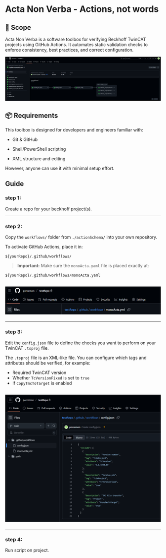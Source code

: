 # Acta Non Verba - Actions, not words

## 🧰 Scope

Acta Non Verba is a software toolbox for verifying Beckhoff TwinCAT projects using GitHub Actions. It automates static validation checks to enforce consistency, best practices, and correct configuration.

![](docs/pics/validation.png)

## 📦 Requirements

This toolbox is designed for developers and engineers familiar with:

- Git & GitHub

- Shell/PowerShell scripting

- XML structure and editing

However, anyone can use it with minimal setup effort.

## Guide

### step 1:

Create a repo for your beckhoff project(s).

---

### step 2:

Copy the `workflows/` folder from `./actionSchema/` into your own repository.

To activate GitHub Actions, place it in:

```
${yourRepo}/.github/workflows/
```

> **Important:** Make sure the `monoActa.yaml` file is placed exactly at:

```
${yourRepo}/.github/workflows/monoActa.yaml
```

## ![Workflow File Location](docs/pics/monoActaLocation.png)

---

### step 3:

Edit the `config.json` file to define the checks you want to perform on your TwinCAT `.tsproj` file.

The `.tsproj` file is an XML-like file. You can configure which tags and attributes should be verified, for example:

- Required TwinCAT version
- Whether `TcVersionFixed` is set to `true`
- If `CopyTmcToTarget` is enabled

## ![Config File Location](docs/pics/configLocation.png)

---

### step 4:

Run script on project.
